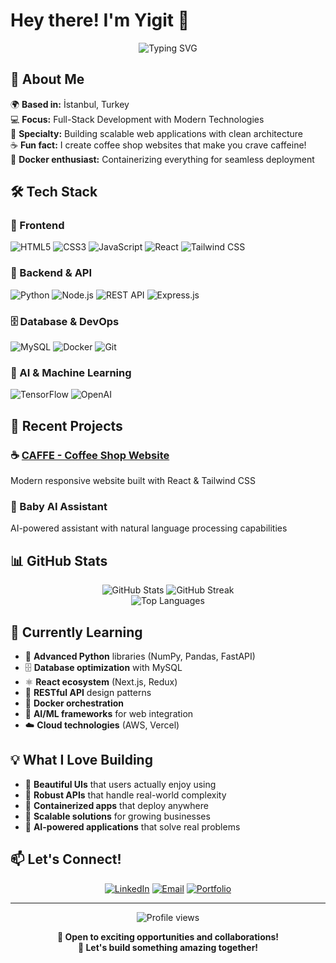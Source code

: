 # Hey there! I'm Yigit 👋

<div align="center">
  <img src="https://readme-typing-svg.herokuapp.com?font=Fira+Code&weight=500&size=28&pause=1000&color=2F81F7&center=true&vCenter=true&width=500&lines=Full-Stack+Developer;RESTful+API+Designer;Docker+Enthusiast;AI+Integration+Specialist" alt="Typing SVG" />
</div>

## 🚀 About Me

🌍 **Based in:** İstanbul, Turkey  
💻 **Focus:** Full-Stack Development with Modern Technologies  
🎯 **Specialty:** Building scalable web applications with clean architecture  
☕ **Fun fact:** I create coffee shop websites that make you crave caffeine!  
🐳 **Docker enthusiast:** Containerizing everything for seamless deployment

## 🛠️ Tech Stack

### 🎨 Frontend
![HTML5](https://img.shields.io/badge/HTML5-E34F26?style=for-the-badge&logo=html5&logoColor=white)
![CSS3](https://img.shields.io/badge/CSS3-1572B6?style=for-the-badge&logo=css3&logoColor=white)
![JavaScript](https://img.shields.io/badge/JavaScript-F7DF1E?style=for-the-badge&logo=javascript&logoColor=black)
![React](https://img.shields.io/badge/React-20232A?style=for-the-badge&logo=react&logoColor=61DAFB)
![Tailwind CSS](https://img.shields.io/badge/Tailwind_CSS-38B2AC?style=for-the-badge&logo=tailwind-css&logoColor=white)

### 🔧 Backend & API
![Python](https://img.shields.io/badge/Python-3776AB?style=for-the-badge&logo=python&logoColor=white)
![Node.js](https://img.shields.io/badge/Node.js-43853D?style=for-the-badge&logo=node.js&logoColor=white)
![REST API](https://img.shields.io/badge/REST-02569B?style=for-the-badge&logo=rest&logoColor=white)
![Express.js](https://img.shields.io/badge/Express.js-404D59?style=for-the-badge&logo=express&logoColor=white)

### 🗄️ Database & DevOps
![MySQL](https://img.shields.io/badge/MySQL-00000F?style=for-the-badge&logo=mysql&logoColor=white)
![Docker](https://img.shields.io/badge/Docker-2496ED?style=for-the-badge&logo=docker&logoColor=white)
![Git](https://img.shields.io/badge/Git-F05032?style=for-the-badge&logo=git&logoColor=white)

### 🤖 AI & Machine Learning
![TensorFlow](https://img.shields.io/badge/TensorFlow-FF6F00?style=for-the-badge&logo=tensorflow&logoColor=white)
![OpenAI](https://img.shields.io/badge/OpenAI-412991?style=for-the-badge&logo=openai&logoColor=white)

## 🌟 Recent Projects

### ☕ [CAFFE - Coffee Shop Website](https://github.com/Yigittalha/caffe-website)
Modern responsive website built with React & Tailwind CSS

### 🤖 Baby AI Assistant  
AI-powered assistant with natural language processing capabilities

## 📊 GitHub Stats

<div align="center">
  <img src="https://github-readme-stats.vercel.app/api?username=Yigittalha&theme=radical&hide_border=false&include_all_commits=true&count_private=true" alt="GitHub Stats" />
  <img src="https://github-readme-streak-stats.herokuapp.com/?user=Yigittalha&theme=radical&hide_border=false" alt="GitHub Streak" />
</div>

<div align="center">
  <img src="https://github-readme-stats.vercel.app/api/top-langs/?username=Yigittalha&theme=radical&hide_border=false&include_all_commits=true&count_private=true&layout=compact" alt="Top Languages" />
</div>

## 🌱 Currently Learning

- 🐍 **Advanced Python** libraries (NumPy, Pandas, FastAPI)
- 🗄️ **Database optimization** with MySQL
- ⚛️ **React ecosystem** (Next.js, Redux)
- 🔌 **RESTful API** design patterns
- 🐳 **Docker orchestration** 
- 🤖 **AI/ML frameworks** for web integration
- ☁️ **Cloud technologies** (AWS, Vercel)

## 💡 What I Love Building

- 🎨 **Beautiful UIs** that users actually enjoy using
- 🔧 **Robust APIs** that handle real-world complexity  
- 🐳 **Containerized apps** that deploy anywhere
- 🧩 **Scalable solutions** for growing businesses
- 🤖 **AI-powered applications** that solve real problems

## 📫 Let's Connect!

<div align="center">
  
[![LinkedIn](https://img.shields.io/badge/LinkedIn-0077B5?style=for-the-badge&logo=linkedin&logoColor=white)](https://www.linkedin.com/in/yigittalha/)
[![Email](https://img.shields.io/badge/Email-D14836?style=for-the-badge&logo=gmail&logoColor=white)](mailto:yigtdeveloper@gmail.com)
[![Portfolio](https://img.shields.io/badge/Portfolio-FF5722?style=for-the-badge&logo=todoist&logoColor=white)](https://github.com/Yigittalha)

</div>

---

<div align="center">
  <img src="https://komarev.com/ghpvc/?username=Yigittalha&label=Profile%20views&color=0e75b6&style=flat" alt="Profile views" />
  
  **💼 Open to exciting opportunities and collaborations!**  
  **🌟 Let's build something amazing together!**
</div>
